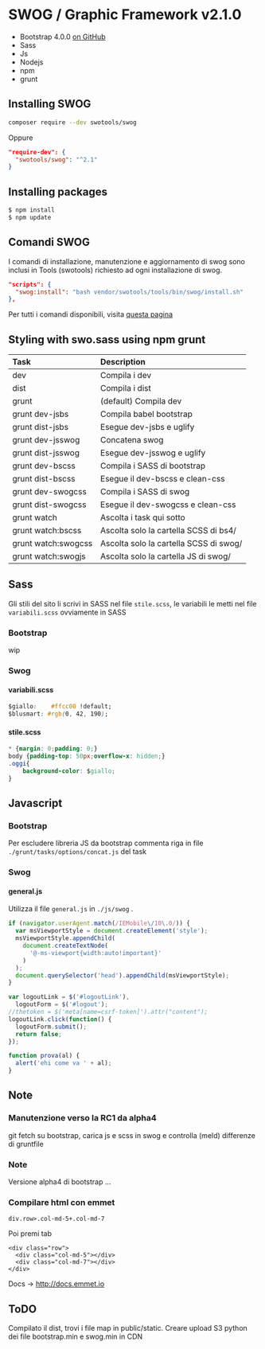 # SWOG / Graphic Framework v2.1.0

- Bootstrap 4.0.0 [on GitHub](https://github.com/twbs/bootstrap/tree/v4.0.0-alpha.6)
- Sass
- Js
- Nodejs
- npm
- grunt
## Installing SWOG
```bash
composer require --dev swotools/swog
```
Oppure
```json
"require-dev": {
  "swotools/swog": "^2.1"
}
```
## Installing packages
```bash
$ npm install
$ npm update
```

## Comandi SWOG
I comandi di installazione, manutenzione e aggiornamento di swog sono inclusi in Tools (swotools) richiesto ad ogni installazione di swog.
```json
"scripts": {
  "swog:install": "bash vendor/swotools/tools/bin/swog/install.sh"
},
```
Per tutti i comandi disponibili, visita [questa pagina](https://github.com/swotools/tools#comandi)


## Styling with swo.sass using npm grunt

Task                | Description
:------------------ | :-------------------------------------
dev                 | Compila i dev
dist                | Compila i dist
grunt               | (default) Compila dev
grunt dev-jsbs      | Compila babel bootstrap
grunt dist-jsbs     | Esegue dev-jsbs e uglify
grunt dev-jsswog    | Concatena swog
grunt dist-jsswog   | Esegue dev-jsswog e uglify
grunt dev-bscss     | Compila i SASS di bootstrap
grunt dist-bscss    | Esegue il dev-bscss e clean-css
grunt dev-swogcss   | Compila i SASS di swog
grunt dist-swogcss  | Esegue il dev-swogcss e clean-css
grunt watch         | Ascolta i task qui sotto
grunt watch:bscss   | Ascolta solo la cartella SCSS di bs4/
grunt watch:swogcss | Ascolta solo la cartella SCSS di swog/
grunt watch:swogjs  | Ascolta solo la cartella JS di swog/


## Sass
Gli stili del sito li scrivi in SASS nel file `stile.scss`, le variabili le metti nel file `variabili.scss` ovviamente in SASS
### Bootstrap
wip
### Swog
#### variabili.scss

```css
$giallo:    #ffcc00 !default;
$blusmart: #rgb(0, 42, 190);
```
#### stile.scss

```css
* {margin: 0;padding: 0;}
body {padding-top: 50px;overflow-x: hidden;}
.oggi{
    background-color: $giallo;
}
```
## Javascript

### Bootstrap

Per escludere libreria JS da bootstrap commenta riga in file `./grunt/tasks/options/concat.js` del task

### Swog
#### general.js

Utilizza il file `general.js` in `./js/swog` .

```javascript
if (navigator.userAgent.match(/IEMobile\/10\.0/)) {
  var msViewportStyle = document.createElement('style');
  msViewportStyle.appendChild(
    document.createTextNode(
      '@-ms-viewport{width:auto!important}'
    )
  );
  document.querySelector('head').appendChild(msViewportStyle);
}

var logoutLink = $('#logoutLink'),
  logoutForm = $('#logout');
//thetoken = $('meta[name=csrf-token]').attr("content");
logoutLink.click(function() {
  logoutForm.submit();
  return false;
});

function prova(al) {
  alert('ehi come va ' + al);
}
```
## Note
### Manutenzione verso la RC1 da alpha4
git fetch su bootstrap, carica js e scss in swog e controlla (meld) differenze di gruntfile

### Note
Versione alpha4 di bootstrap ...

### Compilare html con emmet

```code
div.row>.col-md-5+.col-md-7
```
Poi premi tab
```code
<div class="row">
  <div class="col-md-5"></div>
  <div class="col-md-7"></div>
</div>
```

Docs -> <http://docs.emmet.io>

## ToDO

Compilato il dist, trovi i file map in public/static.
Creare upload S3 python dei file bootstrap.min e swog.min in CDN
